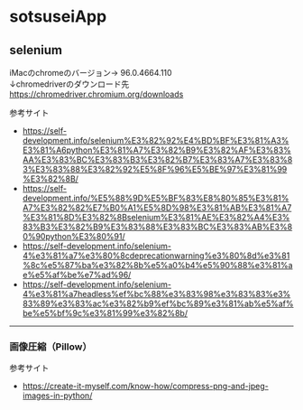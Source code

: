 # sotsuseiApp


## selenium
iMacのchromeのバージョン→ 96.0.4664.110  
↓chromedriverのダウンロード先  
https://chromedriver.chromium.org/downloads

参考サイト
- https://self-development.info/selenium%E3%82%92%E4%BD%BF%E3%81%A3%E3%81%A6python%E3%81%A7%E3%82%B9%E3%82%AF%E3%83%AA%E3%83%BC%E3%83%B3%E3%82%B7%E3%83%A7%E3%83%83%E3%83%88%E3%82%92%E5%8F%96%E5%BE%97%E3%81%99%E3%82%8B/
- https://self-development.info/%E5%88%9D%E5%BF%83%E8%80%85%E3%81%A7%E3%82%82%E7%B0%A1%E5%8D%98%E3%81%AB%E3%81%A7%E3%81%8D%E3%82%8Bselenium%E3%81%AE%E3%82%A4%E3%83%B3%E3%82%B9%E3%83%88%E3%83%BC%E3%83%AB%E3%80%90python%E3%80%91/
- https://self-development.info/selenium-4%e3%81%a7%e3%80%8cdeprecationwarning%e3%80%8d%e3%81%8c%e5%87%ba%e3%82%8b%e5%a0%b4%e5%90%88%e3%81%ae%e5%af%be%e7%ad%96/
- https://self-development.info/selenium-4%e3%81%a7headless%ef%bc%88%e3%83%98%e3%83%83%e3%83%89%e3%83%ac%e3%82%b9%ef%bc%89%e3%81%ab%e5%af%be%e5%bf%9c%e3%81%99%e3%82%8b/

---
### 画像圧縮（Pillow）
参考サイト
- https://create-it-myself.com/know-how/compress-png-and-jpeg-images-in-python/